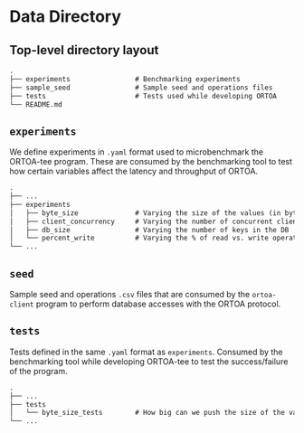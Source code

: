 # Data Directory

## Top-level directory layout

```txt
.
├── experiments                # Benchmarking experiments
├── sample_seed                # Sample seed and operations files
├── tests                      # Tests used while developing ORTOA
└── README.md
```

## `experiments`

We define experiments in `.yaml` format used to microbenchmark the ORTOA-tee program. These are consumed by the benchmarking tool to test how certain variables affect the latency and throughput of ORTOA.

```txt
.
├── ...
├── experiments
│   ├── byte_size              # Varying the size of the values (in bytes)
│   ├── client_concurrency     # Varying the number of concurrent clients
│   ├── db_size                # Varying the number of keys in the DB
│   └── percent_write          # Varying the % of read vs. write operations
└── ...
```

## `seed`

Sample seed and operations `.csv` files that are consumed by the `ortoa-client` program to perform database accesses with the ORTOA protocol.

## `tests`

Tests defined in the same `.yaml` format as `experiments`. Consumed by the benchmarking tool while developing ORTOA-tee to test the success/failure of the program.

```txt
.
├── ...
├── tests
│   └── byte_size_tests        # How big can we push the size of the values?
└── ...
```
